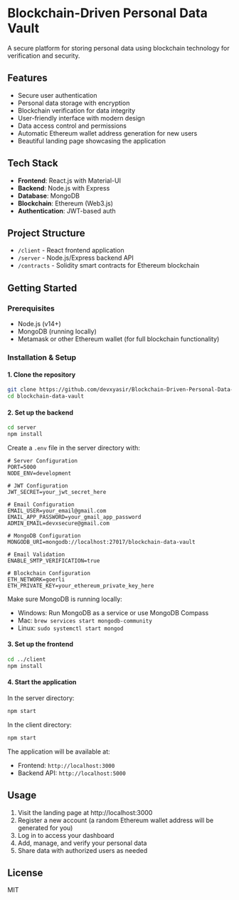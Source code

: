# Blockchain-Driven Personal Data Vault

A secure platform for storing personal data using blockchain technology for verification and security.

## Features

- Secure user authentication
- Personal data storage with encryption
- Blockchain verification for data integrity
- User-friendly interface with modern design
- Data access control and permissions
- Automatic Ethereum wallet address generation for new users
- Beautiful landing page showcasing the application

## Tech Stack

- **Frontend**: React.js with Material-UI
- **Backend**: Node.js with Express
- **Database**: MongoDB
- **Blockchain**: Ethereum (Web3.js)
- **Authentication**: JWT-based auth

## Project Structure

- `/client` - React frontend application
- `/server` - Node.js/Express backend API
- `/contracts` - Solidity smart contracts for Ethereum blockchain

## Getting Started

### Prerequisites

- Node.js (v14+)
- MongoDB (running locally)
- Metamask or other Ethereum wallet (for full blockchain functionality)

### Installation & Setup

#### 1. Clone the repository

```bash
git clone https://github.com/devxyasir/Blockchain-Driven-Personal-Data-Vault
cd blockchain-data-vault
```

#### 2. Set up the backend

```bash
cd server
npm install
```

Create a `.env` file in the server directory with:
```
# Server Configuration
PORT=5000
NODE_ENV=development

# JWT Configuration
JWT_SECRET=your_jwt_secret_here

# Email Configuration
EMAIL_USER=your_email@gmail.com
EMAIL_APP_PASSWORD=your_gmail_app_password
ADMIN_EMAIL=devxsecure@gmail.com

# MongoDB Configuration
MONGODB_URI=mongodb://localhost:27017/blockchain-data-vault

# Email Validation
ENABLE_SMTP_VERIFICATION=true

# Blockchain Configuration
ETH_NETWORK=goerli
ETH_PRIVATE_KEY=your_ethereum_private_key_here

```

Make sure MongoDB is running locally:
- Windows: Run MongoDB as a service or use MongoDB Compass
- Mac: `brew services start mongodb-community`
- Linux: `sudo systemctl start mongod`

#### 3. Set up the frontend

```bash
cd ../client
npm install
```

#### 4. Start the application

In the server directory:
```bash
npm start
```

In the client directory:
```bash
npm start
```

The application will be available at:
- Frontend: `http://localhost:3000`
- Backend API: `http://localhost:5000`

## Usage

1. Visit the landing page at http://localhost:3000
2. Register a new account (a random Ethereum wallet address will be generated for you)
3. Log in to access your dashboard
4. Add, manage, and verify your personal data
5. Share data with authorized users as needed

## License

MIT
